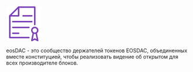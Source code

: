 ![Constitution](/assets/why-join/constitution.svg)

eosDAC - это сообщество держателей токенов EOSDAC, объединенных вместе конституцией, чтобы реализовать видение об открытом для всех производителе блоков.
